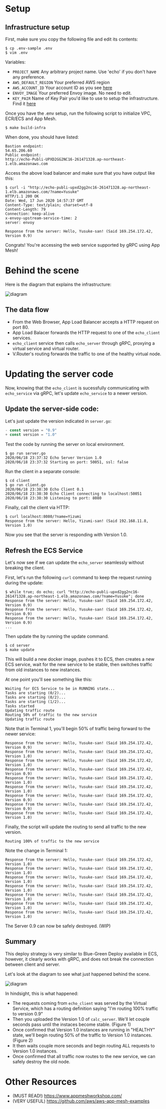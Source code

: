 

# Setup

## Infrastructure setup

First, make sure you copy the following file and edit its contents:
```
$ cp .env-sample .env
$ vim .env
```
Variables:

* `PROJECT_NAME` Any arbitrary project name.  Use 'echo' if you don't have any preference.
* `AWS_DEFAULT_REGION` Your preferred AWS region
* `AWS_ACCOUNT_ID` Your account ID as you see [here](https://console.aws.amazon.com/billing/home?#/account)
* `ENVOY_IMAGE` Your preferred Envoy image. No need to edit.
* `KEY_PAIR` Name of Key Pair you'd like to use to setup the infrastructure. Find it [here](https://ap-northeast-1.console.aws.amazon.com/ec2/v2/home?region=ap-northeast-1#KeyPairs)

Once you have the .env setup, run the following script to initialize VPC, ECR/ECS and App Mesh.
```
$ make build-infra
```

When done, you should have listed:
```
Bastion endpoint:
54.65.206.60
Public endpoint:
http://echo-Publi-UPXD2GG2NC16-261471328.ap-northeast-1.elb.amazonaws.com
```

Access the above load balancer and make sure that you have output like this:
```
$ curl -i "http://echo-publi-upxd2gg2nc16-261471328.ap-northeast-1.elb.amazonaws.com/?name=Yusuke"
HTTP/1.1 200 OK
Date: Wed, 17 Jun 2020 14:57:37 GMT
Content-Type: text/plain; charset=utf-8
Content-Length: 79
Connection: keep-alive
x-envoy-upstream-service-time: 2
server: envoy

Response from the server: Hello, Yusuke-san! (Said 169.254.172.42, Version 0.9)
```

Congrats! You're accessing the web service supported by gRPC using App Mesh!

# Behind the scene

Here is the diagram that explains the infrastructure:

![diagram](https://github.com/raksul/app-mesh-example/raw/master/doc/infrastructure.jpg)

## The data flow

* From the Web Browser, App Load Balancer accepts a HTTP request on port 80.
* App Load Balacer forwards the HTTP request to one of the `echo_client` services.
* `echo_client` service then calls `echo_server` through gRPC, proxying a virtual service and virtual router.
* V.Router's routing forwards the traffic to one of the healthy virtual node.

# Updating the server code

Now, knowing that the `echo_client` is sucessfully communicating with `echo_service` via gRPC, let's update `echo_service` to a newer version.

## Update the server-side code:

Let's just update the version indicated in `server.go`:
```go:server/server.go
- const version = "0.9"
+ const version = "1.0"
```

Test the code by running the server on local environment.
```bash:Screen 1
$ go run server.go
2020/06/18 23:37:32 Echo Server Version 1.0
2020/06/18 23:37:32 Starting on port: 50051, ssl: false
```

Run the client in a separate console:
```bash:Screen 2
$ cd client
$ go run client.go
2020/06/18 23:38:30 Echo Client 0.1
2020/06/18 23:38:30 Echo Client connecting to localhost:50051
2020/06/18 23:38:30 Listening to port: 8080
```

Finally, call the client via HTTP:
```bash:Screen 3
$ curl localhost:8080/?name=Yizumi
Response from the server: Hello, Yizumi-san! (Said 192.168.11.8, Version 1.0)
```
Now you see that the server is responding with Version 1.0.

## Refresh the ECS Service

Let's now see if we can update the `echo_server` seamlessly without breaking the client.

First, let's run the following `curl` command to keep the request running during the update:
```bash:Terminal 1
$ while true; do echo; curl "http://echo-publi-upxd2gg2nc16-261471328.ap-northeast-1.elb.amazonaws.com/?name=Yusuke"; done
Response from the server: Hello, Yusuke-san! (Said 169.254.172.42, Version 0.9)
Response from the server: Hello, Yusuke-san! (Said 169.254.172.42, Version 0.9)
Response from the server: Hello, Yusuke-san! (Said 169.254.172.42, Version 0.9)
...
```

Then update the by running the update command.
```bash:Terminal 2
$ cd server
$ make update
```

This will build a new docker image, pushes it to ECS, then creates a new ECS service, wait for the new service to be stable, then switches traffic from old instances to new instances.

At one point you'll see something like this:
```bash:Terminal 2
Waiting for ECS Service to be in RUNNING state...
Tasks are starting (0/2)...
Tasks are starting (0/2)...
Tasks are starting (1/2)...
Tasks started
Updating traffic route
Routing 50% of traffic to the new service
Updating traffic route
```

Note that in Terminal 1, you'll begin 50% of traffic being forward to the newer service:
```bash:Terminal 1
Response from the server: Hello, Yusuke-san! (Said 169.254.172.42, Version 0.9)
Response from the server: Hello, Yusuke-san! (Said 169.254.172.42, Version 1.0)
Response from the server: Hello, Yusuke-san! (Said 169.254.172.42, Version 1.0)
Response from the server: Hello, Yusuke-san! (Said 169.254.172.42, Version 0.9)
Response from the server: Hello, Yusuke-san! (Said 169.254.172.42, Version 1.0)
Response from the server: Hello, Yusuke-san! (Said 169.254.172.42, Version 1.0)
Response from the server: Hello, Yusuke-san! (Said 169.254.172.42, Version 0.9)
Response from the server: Hello, Yusuke-san! (Said 169.254.172.42, Version 0.9)
Response from the server: Hello, Yusuke-san! (Said 169.254.172.42, Version 1.0)
```

Finally, the script will update the routing to send all traffic to the new version.
```bash:Terminal 2
Routing 100% of traffic to the new service
```

Note the change in Terminal 1:
```bash:Terminal 1
Response from the server: Hello, Yusuke-san! (Said 169.254.172.42, Version 1.0)
Response from the server: Hello, Yusuke-san! (Said 169.254.172.42, Version 1.0)
Response from the server: Hello, Yusuke-san! (Said 169.254.172.42, Version 1.0)
Response from the server: Hello, Yusuke-san! (Said 169.254.172.42, Version 1.0)
Response from the server: Hello, Yusuke-san! (Said 169.254.172.42, Version 1.0)
Response from the server: Hello, Yusuke-san! (Said 169.254.172.42, Version 1.0)
Response from the server: Hello, Yusuke-san! (Said 169.254.172.42, Version 1.0)
```

The Server 0.9 can now be safely destroyed. (WIP)

## Summary

This deploy strategy is very similar to Blue-Green Deploy available in ECS, however, it clearly works with gRPC, and does not break the connection between client and server.

Let's look at the diagram to see what just happened behind the scene.

![diagram](https://github.com/raksul/app-mesh-example/raw/master/doc/service-update.jpg)

In hindsight, this is what happened:
* The requests coming from `echo_client` was served by the Virtual Service, which has a routing definition saying "I'm routing 100% traffic to version 0.9"
* Then you uploaded the Version 1.0 of `calc_server`. We'll let couple seconds pass until the instaces become stable. (Figure 1)
* Once confirmed that Version 1.0 instances are running in "HEALTHY" state, we'll begin routing 50% of the traffic to Version 1.0 instances. (Figure 2)
* It then waits couple more seconds and begin routing ALL requests to Version 1.0 instances.
* Once confirmed that all traffic now routes to the new service, we can safely destroy the old node.

# Other Resources

* (MUST READ!) https://www.appmeshworkshop.com/
* (VERY USEFUL) https://github.com/aws/aws-app-mesh-examples

